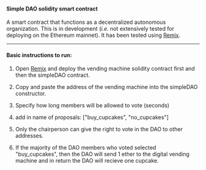 #### Simple DAO solidity smart contract

A smart contract that functions as a decentralized autonomous organization. This is in development (*i.e.* not extensively tested for deploying on the Ethereum mainnet). It has been tested using [Remix](https://remix.ethereum.org).

----
#### Basic instructions to run:
1) Open [Remix](https://remix.ethereum.org) and deploy the vending machine solidity contract first and then the simpleDAO contract. 

2) Copy and paste the address of the vending machine into the simpleDAO constructor.

3) Specify how long members will be allowed to vote (seconds)

4) add in name of proposals: ["buy_cupcakes", "no_cupcakes"]

5) Only the chairperson can give the right to vote in the DAO to other addresses.

6) If the majority of the DAO members who voted selected "buy_cupcakes", then the DAO
will send 1 ether to the digital vending machine and in return the DAO will recieve one cupcake.

